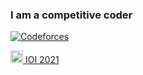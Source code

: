 ### I am a competitive coder

[![Codeforces](https://cp-logo.vercel.app/codeforces/SmolderingFire?logo=true)](https://codeforces.com/profile/SmolderingFire)

[<div id="container" style="white-space:nowrap"> <div id="image" style="display:inline;"> <img src="https://thepluck.github.io/stuff/silver.png" width="20" height="20"/> </div><div id="texts" style="display:inline; white-space:nowrap;"> IOI 2021 </div> </div>](https://stats.ioinformatics.org/people/7656)
